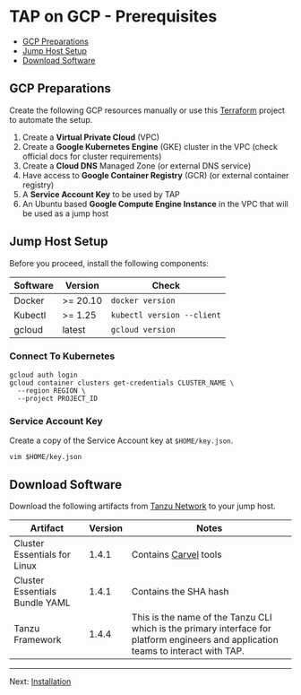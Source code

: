 # TAP on GCP - Prerequisites

<!-- TOC depthfrom:2 depthto:2 orderedlist:false -->

- [GCP Preparations](#gcp-preparations)
- [Jump Host Setup](#jump-host-setup)
- [Download Software](#download-software)

<!-- /TOC -->

## GCP Preparations

Create the following GCP resources manually or use this [Terraform](https://github.com/unofficial-guide-to-tap/terraform/tree/main/gcp) project to automate the setup.

1. Create a **Virtual Private Cloud** (VPC)
2. Create a **Google Kubernetes Engine** (GKE) cluster in the VPC (check official docs for cluster requirements)
3. Create a **Cloud DNS** Managed Zone (or external DNS service)
4. Have access to **Google Container Registry** (GCR) (or external container registry)
5. A **Service Account Key** to be used by TAP 
6. An Ubuntu based **Google Compute Engine Instance** in the VPC that will be used as a jump host

<!--
END: ## Prepare The Infrastructure
-->

## Jump Host Setup

Before you proceed, install the following components:

| Software | Version | Check |
|---|---|---|
| Docker | >= 20.10 | `docker version` |
| Kubectl | >= 1.25  | `kubectl version --client` |
| gcloud | latest  | `gcloud version` |

### Connect To Kubernetes

```
gcloud auth login
gcloud container clusters get-credentials CLUSTER_NAME \
  --region REGION \
  --project PROJECT_ID
```

### Service Account Key

Create a copy of the Service Account key at `$HOME/key.json`.
```
vim $HOME/key.json
```

## Download Software
Download the following artifacts from [Tanzu Network](network.tanzu.vmware.com/) to your jump host.

| Artifact | Version  | Notes |
|---|---|---|
| Cluster Essentials for Linux| 1.4.1 | Contains [Carvel](https://carvel.dev/) tools |
| Cluster Essentials Bundle YAML | 1.4.1 | Contains the SHA hash |
| Tanzu Framework | 1.4.4 | This is the name of the Tanzu CLI which is the primary interface for platform engineers and application teams to interact with TAP. |

---
Next: [Installation](./install.md)